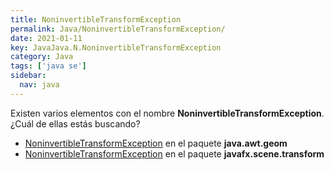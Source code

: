 ```yaml
---
title: NoninvertibleTransformException
permalink: Java/NoninvertibleTransformException/
date: 2021-01-11
key: JavaJava.N.NoninvertibleTransformException
category: Java
tags: ['java se']
sidebar: 
  nav: java
---
```


Existen varios elementos con el nombre **NoninvertibleTransformException**. ¿Cuál de ellas estás buscando?
<ul>
<li><a href="/Java/NoninvertibleTransformException-java-awt-geom/">NoninvertibleTransformException</a> en el paquete <strong>java.awt.geom</strong></li>
<li><a href="/Java/NonInvertibleTransformException-javafx-scene-transform/">NoninvertibleTransformException</a> en el paquete <strong>javafx.scene.transform</strong></li>
<ul>
